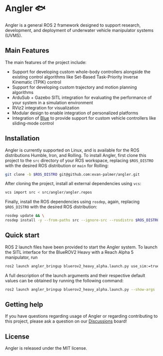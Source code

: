 # Angler :fish:

Angler is a general ROS 2 framework designed to support research, development,
and deployment of underwater vehicle manipulator systems (UVMS).

## Main Features

The main features of the project include:

- Support for developing custom whole-body controllers alongside the existing
  control algorithms like Set-Based Task-Priority Inverse Kinematic (TPIK)
  control
- Support for developing custom trajectory and motion planning algorithms
- ArduSub + Gazebo SITL integration for evaluating the performance of your
  system in a simulation environment
- RViz2 integration for visualization
- Modular design to enable integration of personalized platforms
- Integration of [Blue](https://github.com/evan-palmer/blue) to provide support
  for custom vehicle controllers like sliding-mode control

## Installation

Angler is currently supported on Linux, and is available for the ROS
distributions Humble, Iron, and Rolling. To install Angler, first clone this
project to the `src` directory of your ROS workspace, replacing `$ROS_DISTRO`
with the desired ROS distribution or `main` for Rolling:

```bash
git clone -b $ROS_DISTRO git@github.com:evan-palmer/angler.git
```

After cloning the project, install all external dependencies using `vcs`:

```bash
vcs import src < src/angler/angler.repos
```

Finally, install the ROS dependencies using `rosdep`, again, replacing
`$ROS_DISTRO` with the desired ROS distribution:

```bash
rosdep update && \
rosdep install -y --from-paths src --ignore-src --rosdistro $ROS_DISTRO
```

## Quick start

ROS 2 launch files have been provided to start the Angler system. To launch
the SITL interface for the BlueROV2 Heavy with a Reach Alpha 5 manipulator, run

```bash
ros2 launch angler_bringup bluerov2_heavy_alpha.launch.py use_sim:=true
```

A full description of the launch arguments and their respective default values
can be obtained by running the following command:

```bash
ros2 launch angler_bringup bluerov2_heavy_alpha.launch.py --show-args
```

## Getting help

If you have questions regarding usage of Angler or regarding contributing to
this project, please ask a question on our [Discussions](https://github.com/evan-palmer/angler/discussions)
board!

## License

Angler is released under the MIT license.
